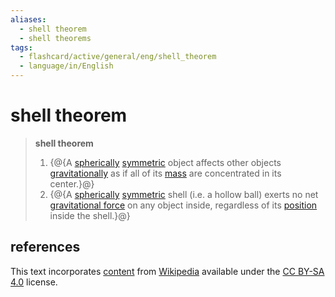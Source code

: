 ```yaml
---
aliases:
  - shell theorem
  - shell theorems
tags:
  - flashcard/active/general/eng/shell_theorem
  - language/in/English
---
```


# shell theorem

> __shell theorem__
>
> 1. {@{A [spherically](sphere.md) [symmetric](symmetry.md) object affects other objects [gravitationally](gravitiy.md) as if all of its [mass](mass.md) are concentrated in its center.}@}
> 2. {@{A [spherically](sphere.md) [symmetric](symmetry.md) shell (i.e. a hollow ball) exerts no net [gravitational force](gravity.md) on any object inside, regardless of its [position](position%20(geometry).md) inside the shell.}@} <!--SR:!2026-10-17,788,330!2026-12-05,775,330-->

## references

This text incorporates [content](https://en.wikipedia.org/wiki/shell_theorem) from [Wikipedia](Wikipedia.md) available under the [CC BY-SA 4.0](https://creativecommons.org/licenses/by-sa/4.0/) license.
